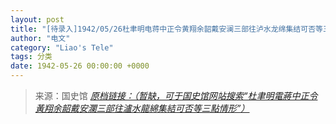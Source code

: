 ```yaml
---
layout: post
title: "[待录入]1942/05/26杜聿明电蒋中正令黄翔余韶戴安澜三部往泸水龙绵集结可否等三点情形"
author: "电文"
category: "Liao's Tele"
tags: 分类
date: 1942-05-26 00:00:00 +0000
---
```

> 来源：国史馆 [*原档链接：（暂缺，可于国史馆网站搜索“杜聿明電蔣中正令黃翔余韶戴安瀾三部往瀘水龍綿集結可否等三點情形”）*]()
